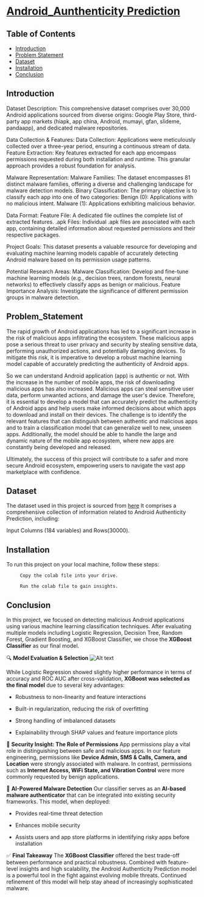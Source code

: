 # [Android_Aunthenticity Prediction ](https://drive.google.com/file/d/1MdmsaoWiqf0wbCi7ct5knthob7fUDwfM/view?usp=sharing)
## Table of Contents
- [Introduction](#introduction)
- [Problem Statement](#problem_statement)
- [Dataset](#dataset)
- [Installation](#installation)
- [Conclusion](#conclusion)



## Introduction
Dataset Description:
This comprehensive dataset comprises over 30,000 Android applications sourced from diverse origins: Google Play Store, third-party app markets (hiapk, app china, Android, mumayi, gfan, slideme, pandaapp), and dedicated malware repositories.

Data Collection & Features:
Data Collection: Applications were meticulously collected over a three-year period, ensuring a continuous stream of data.
Feature Extraction: Key features extracted for each app encompass permissions requested during both installation and runtime. This granular approach provides a robust foundation for analysis.

Malware Representation:
Malware Families: The dataset encompasses 81 distinct malware families, offering a diverse and challenging landscape for malware detection models.
Binary Classification: The primary objective is to classify each app into one of two categories:
Benign (0): Applications with no malicious intent.
Malware (1): Applications exhibiting malicious behavior.

Data Format:
Feature File: A dedicated file outlines the complete list of extracted features.
.apk Files: Individual .apk files are associated with each app, containing detailed information about requested permissions and their respective packages.

Project Goals:
This dataset presents a valuable resource for developing and evaluating machine learning models capable of accurately detecting Android malware based on its permission usage patterns.

Potential Research Areas:
Malware Classification: Develop and fine-tune machine learning models (e.g., decision trees, random forests, neural networks) to effectively classify apps as benign or malicious.
Feature Importance Analysis: Investigate the significance of different permission groups in malware detection.

## Problem_Statement
The rapid growth of Android applications has led to a significant increase in the risk of malicious apps infiltrating the ecosystem. These malicious apps pose a serious threat to user privacy and security by stealing sensitive data, performing unauthorized actions, and potentially damaging devices. To mitigate this risk, it is imperative to develop a robust machine learning model capable of accurately predicting the authenticity of Android apps.

So we can understand Android application (app) is authentic or not. With the increase in the number of mobile apps, the risk of downloading malicious apps has also increased. Malicious apps can steal sensitive user data, perform unwanted actions, and damage the user's device. Therefore, it is essential to develop a model that can accurately predict the authenticity of Android apps and help users make informed decisions about which apps to download and install on their devices. The challenge is to identify the relevant features that can distinguish between authentic and malicious apps and to train a classification model that can generalize well to new, unseen apps. Additionally, the model should be able to handle the large and dynamic nature of the mobile app ecosystem, where new apps are constantly being developed and released.

Ultimately, the success of this project will contribute to a safer and more secure Android ecosystem, empowering users to navigate the vast app marketplace with confidence.

## Dataset
The dataset used in this project is sourced from [here](https://drive.google.com/file/d/1MdmsaoWiqf0wbCi7ct5knthob7fUDwfM/view?usp=sharing) It comprises a comprehensive collection of information related to Android Authenticity Prediction, including:

Input Columns (184 variables) and Rows(30000).

## Installation
To run this project on your local machine, follow these steps:

         Copy the colab file into your drive.

         Run the colab file to gain insights.

## Conclusion
In this project, we focused on detecting malicious Android applications using various machine learning classification techniques. After evaluating multiple models including Logistic Regression, Decision Tree, Random Forest, Gradient Boosting, and XGBoost Classifier, we chose the **XGBoost Classifier** as our final model.

🔍 **Model Evaluation & Selection**
![Alt text](path/to/your/model.png)


While Logistic Regression showed slightly higher performance in terms of accuracy and ROC AUC after cross-validation, **XGBoost was selected as the final model** due to several key advantages:

  * Robustness to non-linearity and feature interactions

  * Built-in regularization, reducing the risk of overfitting

  * Strong handling of imbalanced datasets

  * Explainability through SHAP values and feature importance plots

🔐 **Security Insight: The Role of Permissions**
App permissions play a vital role in distinguishing between safe and malicious apps. In our feature engineering, permissions like **Device Admin, SMS & Calls, Camera, and Location** were strongly associated with malware. In contrast, permissions such as **Internet Access, WiFi State, and Vibration Control** were more commonly requested by benign applications.

🤖 **AI-Powered Malware Detection**
Our classifier serves as an **AI-based malware authenticator** that can be integrated into existing security frameworks. This model, when deployed:

  * Provides real-time threat detection

  * Enhances mobile security

  * Assists users and app store platforms in identifying risky apps before installation

✅ **Final Takeaway**
The **XGBoost Classifier** offered the best trade-off between performance and practical robustness. Combined with feature-level insights and high scalability, the Android Authenticity Prediction model is a powerful tool in the fight against evolving mobile threats. Continued refinement of this model will help stay ahead of increasingly sophisticated malware.
